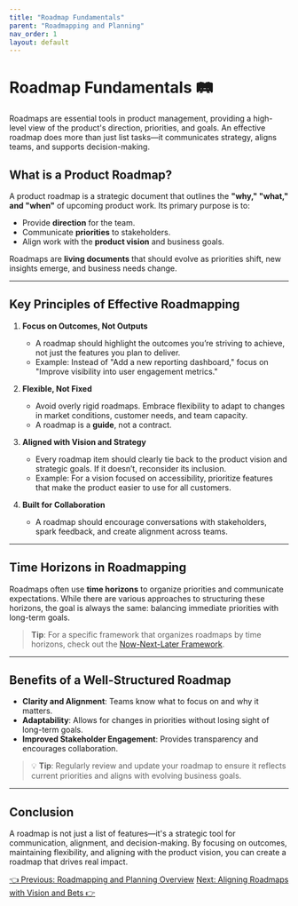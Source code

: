 ```yaml
---
title: "Roadmap Fundamentals"
parent: "Roadmapping and Planning"
nav_order: 1
layout: default
---
```


# Roadmap Fundamentals 🛤️

Roadmaps are essential tools in product management, providing a high-level view of the product's direction, priorities, and goals. An effective roadmap does more than just list tasks—it communicates strategy, aligns teams, and supports decision-making.

## What is a Product Roadmap?

A product roadmap is a strategic document that outlines the **"why," "what," and "when"** of upcoming product work. Its primary purpose is to:

- Provide **direction** for the team.
- Communicate **priorities** to stakeholders.
- Align work with the **product vision** and business goals.

Roadmaps are **living documents** that should evolve as priorities shift, new insights emerge, and business needs change.

---

## Key Principles of Effective Roadmapping

1. **Focus on Outcomes, Not Outputs**
   - A roadmap should highlight the outcomes you’re striving to achieve, not just the features you plan to deliver.
   - Example: Instead of "Add a new reporting dashboard," focus on "Improve visibility into user engagement metrics."

2. **Flexible, Not Fixed**
   - Avoid overly rigid roadmaps. Embrace flexibility to adapt to changes in market conditions, customer needs, and team capacity.
   - A roadmap is a **guide**, not a contract.

3. **Aligned with Vision and Strategy**
   - Every roadmap item should clearly tie back to the product vision and strategic goals. If it doesn’t, reconsider its inclusion.
   - Example: For a vision focused on accessibility, prioritize features that make the product easier to use for all customers.

4. **Built for Collaboration**
   - A roadmap should encourage conversations with stakeholders, spark feedback, and create alignment across teams.

---

## Time Horizons in Roadmapping

Roadmaps often use **time horizons** to organize priorities and communicate expectations. While there are various approaches to structuring these horizons, the goal is always the same: balancing immediate priorities with long-term goals.

> **Tip**: For a specific framework that organizes roadmaps by time horizons, check out the [Now-Next-Later Framework](now-next-later-framework).

---

## Benefits of a Well-Structured Roadmap

- **Clarity and Alignment**: Teams know what to focus on and why it matters.
- **Adaptability**: Allows for changes in priorities without losing sight of long-term goals.
- **Improved Stakeholder Engagement**: Provides transparency and encourages collaboration.

> 💡 **Tip**: Regularly review and update your roadmap to ensure it reflects current priorities and aligns with evolving business goals.

---

## Conclusion

A roadmap is not just a list of features—it's a strategic tool for communication, alignment, and decision-making. By focusing on outcomes, maintaining flexibility, and aligning with the product vision, you can create a roadmap that drives real impact.

<div class="nav-buttons">
    <a href="/docs/4-roadmapping-and-planning" class="btn btn-secondary">👈 Previous: Roadmapping and Planning Overview</a>
    <a href="/docs/4-roadmapping-and-planning/aligning-roadmaps-with-vision-and-bets" class="btn btn-primary">Next: Aligning Roadmaps with Vision and Bets 👉</a>
</div>